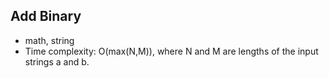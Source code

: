 ## Add Binary

* math, string
* Time complexity: O(max(N,M)), where N and M are lengths of the input strings  a and b.